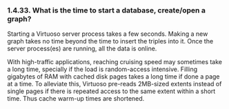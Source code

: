 <div id="virtuosofaq33" class="section">

<div class="titlepage">

<div>

<div>

### 1.4.33. What is the time to start a database, create/open a graph?

</div>

</div>

</div>

Starting a Virtuoso server process takes a few seconds. Making a new
graph takes no time beyond the time to insert the triples into it. Once
the server process(es) are running, all the data is online.

With high-traffic applications, reaching cruising speed may sometimes
take a long time, specially if the load is random-access intensive.
Filling gigabytes of RAM with cached disk pages takes a long time if
done a page at a time. To alleviate this, Virtuoso pre-reads 2MB-sized
extents instead of single pages if there is repeated access to the same
extent within a short time. Thus cache warm-up times are shortened.

</div>

